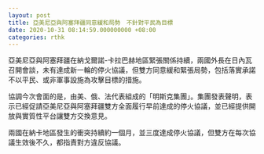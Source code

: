 ```yaml
---
layout: post
title: 亞美尼亞與阿塞拜疆同意緩和局勢　不針對平民為目標
date: 2020-10-31 08:14:59.000000000 +08:00
categories: rthk
---
```


亞美尼亞與阿塞拜疆在納戈爾諾-卡拉巴赫地區緊張關係持續，兩國外長在日內瓦召開會談，未有達成新一輪的停火協議，但雙方同意緩和緊張局勢，包括落實承諾不以平民、或非軍事設施為攻擊目標的措施。

協調今次會面的是，由美、俄、法代表組成的「明斯克集團」。集團發表聲明，表示已經促請亞美尼亞與阿塞拜疆雙方全面履行早前達成的停火協議，並已經提供開放與實質性平台讓雙方交換意見。

兩國在納卡地區發生的衝突持續約一個月，並三度達成停火協議，但雙方在每次協議生效後不久，都指責對方違反協議。
